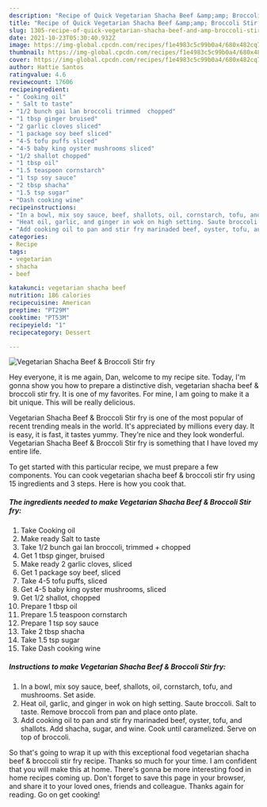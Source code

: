 ```yaml
---
description: "Recipe of Quick Vegetarian Shacha Beef &amp;amp; Broccoli Stir fry"
title: "Recipe of Quick Vegetarian Shacha Beef &amp;amp; Broccoli Stir fry"
slug: 1305-recipe-of-quick-vegetarian-shacha-beef-and-amp-broccoli-stir-fry
date: 2021-10-23T05:30:40.932Z
image: https://img-global.cpcdn.com/recipes/f1e4983c5c99b0a4/680x482cq70/vegetarian-shacha-beef-broccoli-stir-fry-recipe-main-photo.jpg
thumbnail: https://img-global.cpcdn.com/recipes/f1e4983c5c99b0a4/680x482cq70/vegetarian-shacha-beef-broccoli-stir-fry-recipe-main-photo.jpg
cover: https://img-global.cpcdn.com/recipes/f1e4983c5c99b0a4/680x482cq70/vegetarian-shacha-beef-broccoli-stir-fry-recipe-main-photo.jpg
author: Hattie Santos
ratingvalue: 4.6
reviewcount: 17606
recipeingredient:
- " Cooking oil"
- " Salt to taste"
- "1/2 bunch gai lan broccoli trimmed  chopped"
- "1 tbsp ginger bruised"
- "2 garlic cloves sliced"
- "1 package soy beef sliced"
- "4-5 tofu puffs sliced"
- "4-5 baby king oyster mushrooms sliced"
- "1/2 shallot chopped"
- "1 tbsp oil"
- "1.5 teaspoon cornstarch"
- "1 tsp soy sauce"
- "2 tbsp shacha"
- "1.5 tsp sugar"
- "Dash cooking wine"
recipeinstructions:
- "In a bowl, mix soy sauce, beef, shallots, oil, cornstarch, tofu, and mushrooms. Set aside."
- "Heat oil, garlic, and ginger in wok on high setting. Saute broccoli. Salt to taste. Remove broccoli from pan and place onto plate."
- "Add cooking oil to pan and stir fry marinaded beef, oyster, tofu, and shallots. Add shacha, sugar, and wine. Cook until caramelized. Serve on top of broccoli."
categories:
- Recipe
tags:
- vegetarian
- shacha
- beef

katakunci: vegetarian shacha beef 
nutrition: 186 calories
recipecuisine: American
preptime: "PT29M"
cooktime: "PT53M"
recipeyield: "1"
recipecategory: Dessert

---
```



![Vegetarian Shacha Beef &amp; Broccoli Stir fry](https://img-global.cpcdn.com/recipes/f1e4983c5c99b0a4/680x482cq70/vegetarian-shacha-beef-broccoli-stir-fry-recipe-main-photo.jpg)

Hey everyone, it is me again, Dan, welcome to my recipe site. Today, I'm gonna show you how to prepare a distinctive dish, vegetarian shacha beef &amp; broccoli stir fry. It is one of my favorites. For mine, I am going to make it a bit unique. This will be really delicious.



Vegetarian Shacha Beef &amp; Broccoli Stir fry is one of the most popular of recent trending meals in the world. It's appreciated by millions every day. It is easy, it is fast, it tastes yummy. They're nice and they look wonderful. Vegetarian Shacha Beef &amp; Broccoli Stir fry is something that I have loved my entire life.


To get started with this particular recipe, we must prepare a few components. You can cook vegetarian shacha beef &amp; broccoli stir fry using 15 ingredients and 3 steps. Here is how you cook that.

<!--inarticleads1-->

##### The ingredients needed to make Vegetarian Shacha Beef &amp; Broccoli Stir fry:

1. Take  Cooking oil
1. Make ready  Salt to taste
1. Take 1/2 bunch gai lan broccoli, trimmed + chopped
1. Get 1 tbsp ginger, bruised
1. Make ready 2 garlic cloves, sliced
1. Get 1 package soy beef, sliced
1. Take 4-5 tofu puffs, sliced
1. Get 4-5 baby king oyster mushrooms, sliced
1. Get 1/2 shallot, chopped
1. Prepare 1 tbsp oil
1. Prepare 1.5 teaspoon cornstarch
1. Prepare 1 tsp soy sauce
1. Take 2 tbsp shacha
1. Take 1.5 tsp sugar
1. Take Dash cooking wine




<!--inarticleads2-->

##### Instructions to make Vegetarian Shacha Beef &amp; Broccoli Stir fry:

1. In a bowl, mix soy sauce, beef, shallots, oil, cornstarch, tofu, and mushrooms. Set aside.
1. Heat oil, garlic, and ginger in wok on high setting. Saute broccoli. Salt to taste. Remove broccoli from pan and place onto plate.
1. Add cooking oil to pan and stir fry marinaded beef, oyster, tofu, and shallots. Add shacha, sugar, and wine. Cook until caramelized. Serve on top of broccoli.




So that's going to wrap it up with this exceptional food vegetarian shacha beef &amp; broccoli stir fry recipe. Thanks so much for your time. I am confident that you will make this at home. There's gonna be more interesting food in home recipes coming up. Don't forget to save this page in your browser, and share it to your loved ones, friends and colleague. Thanks again for reading. Go on get cooking!
